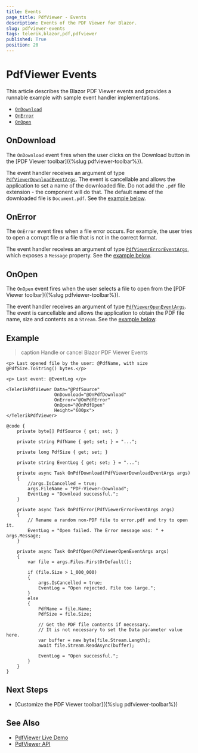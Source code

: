 ```yaml
---
title: Events
page_title: PdfViewer - Events
description: Events of the PDF Viewer for Blazor.
slug: pdfviewer-events
tags: telerik,blazor,pdf,pdfviewer
published: True
position: 20
---
```


# PdfViewer Events

This article describes the Blazor PDF Viewer events and provides a runnable example with sample event handler implementations.

* [`OnDownload`](#ondownload)
* [`OnError`](#onerror)
* [`OnOpen`](#onopen)


## OnDownload

The `OnDownload` event fires when the user clicks on the Download button in the [PDF Viewer toolbar]({%slug pdfviewer-toolbar%}).

The event handler receives an argument of type [`PdfViewerDownloadEventArgs`](/blazor-ui/api/Telerik.Blazor.Components.PdfViewerDownloadEventArgs). The event is cancellable and allows the application to set a name of the downloaded file. Do not add the `.pdf` file extension - the component will do that. The default name of the downloaded file is `Document.pdf`. See the [example below](#example).


## OnError

The `OnError` event fires when a file error occurs. For example, the user tries to open a corrupt file or a file that is not in the correct format.

The event handler receives an argument of type [`PdfViewerErrorEventArgs`](/blazor-ui/api/Telerik.Blazor.Components.PdfViewerErrorEventArgs), which exposes a `Message` property. See the [example below](#example).


## OnOpen

The `OnOpen` event fires when the user selects a file to open from the [PDF Viewer toolbar]({%slug pdfviewer-toolbar%}).

The event handler receives an argument of type [`PdfViewerOpenEventArgs`](/blazor-ui/api/Telerik.Blazor.Components.PdfViewerOpenEventArgs). The event is cancellable and allows the application to obtain the PDF file name, size and contents as a `Stream`. See the [example below](#example).


## Example

>caption Handle or cancel Blazor PDF Viewer Events

````CSHTML
<p> Last opened file by the user: @PdfName, with size @PdfSize.ToString() bytes.</p>

<p> Last event: @EventLog </p>

<TelerikPdfViewer Data="@PdfSource"
                  OnDownload="@OnPdfDownload"
                  OnError="@OnPdfError"
                  OnOpen="@OnPdfOpen"
                  Height="600px">
</TelerikPdfViewer>

@code {
    private byte[] PdfSource { get; set; }

    private string PdfName { get; set; } = "...";

    private long PdfSize { get; set; }

    private string EventLog { get; set; } = "...";

    private async Task OnPdfDownload(PdfViewerDownloadEventArgs args)
    {
        //args.IsCancelled = true;
        args.FileName = "PDF-Viewer-Download";
        EventLog = "Download successful.";
    }

    private async Task OnPdfError(PdfViewerErrorEventArgs args)
    {
        // Rename a random non-PDF file to error.pdf and try to open it.
        EventLog = "Open failed. The Error message was: " + args.Message;
    }

    private async Task OnPdfOpen(PdfViewerOpenEventArgs args)
    {
        var file = args.Files.FirstOrDefault();

        if (file.Size > 1_000_000)
        {
            args.IsCancelled = true;
            EventLog = "Open rejected. File too large.";
        }
        else
        {
            PdfName = file.Name;
            PdfSize = file.Size;

            // Get the PDF file contents if necessary.
            // It is not necessary to set the Data parameter value here.
            var buffer = new byte[file.Stream.Length];
            await file.Stream.ReadAsync(buffer);

            EventLog = "Open successful.";
        }
    }
}
````


## Next Steps

* [Customize the PDF Viewer toolbar]({%slug pdfviewer-toolbar%})


## See Also

* [PdfViewer Live Demo](https://demos.telerik.com/blazor-ui/pdfviewer/overview)
* [PdfViewer API](/blazor-ui/api/Telerik.Blazor.Components.TelerikPdfViewer)
